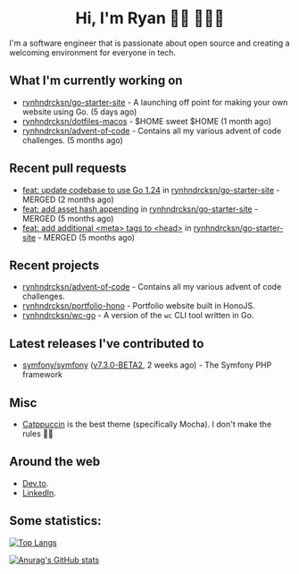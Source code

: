 <div align="center">
  <h1>Hi, I'm Ryan 👋🏻 👨🏻‍💻</h1>
</div>

I'm a software engineer that is passionate about open source and creating a welcoming environment for everyone in tech.

## What I'm currently working on

- [rynhndrcksn/go-starter-site](https://github.com/rynhndrcksn/go-starter-site) - A launching off point for making your own website using Go. (5 days ago)
- [rynhndrcksn/dotfiles-macos](https://github.com/rynhndrcksn/dotfiles-macos) - $HOME sweet $HOME (1 month ago)
- [rynhndrcksn/advent-of-code](https://github.com/rynhndrcksn/advent-of-code) - Contains all my various advent of code challenges. (5 months ago)

## Recent pull requests

- [feat: update codebase to use Go 1.24](https://github.com/rynhndrcksn/go-starter-site/pull/18) in [rynhndrcksn/go-starter-site](https://github.com/rynhndrcksn/go-starter-site) - MERGED (2 months ago)
- [feat: add asset hash appending](https://github.com/rynhndrcksn/go-starter-site/pull/17) in [rynhndrcksn/go-starter-site](https://github.com/rynhndrcksn/go-starter-site) - MERGED (5 months ago)
- [feat: add additional &lt;meta&gt; tags to &lt;head&gt;](https://github.com/rynhndrcksn/go-starter-site/pull/16) in [rynhndrcksn/go-starter-site](https://github.com/rynhndrcksn/go-starter-site) - MERGED (5 months ago)

## Recent projects

- [rynhndrcksn/advent-of-code](https://github.com/rynhndrcksn/advent-of-code) - Contains all my various advent of code challenges.
- [rynhndrcksn/portfolio-hono](https://github.com/rynhndrcksn/portfolio-hono) - Portfolio website built in HonoJS.
- [rynhndrcksn/wc-go](https://github.com/rynhndrcksn/wc-go) - A version of the `wc` CLI tool written in Go.

## Latest releases I've contributed to

- [symfony/symfony](https://github.com/symfony/symfony) ([v7.3.0-BETA2](https://github.com/symfony/symfony/releases/tag/v7.3.0-BETA2), 2 weeks ago) - The Symfony PHP framework

## Misc
- [Catppuccin](https://github.com/catppuccin/catppuccin) is the best theme (specifically Mocha). I don't make the rules 🤷‍♂️

## Around the web
- [Dev.to](https://dev.to/rynhndrcksn).
- [LinkedIn](https://www.linkedin.com/in/rynhndrcksn/).

## Some statistics:
[![Top Langs](https://github-readme-stats.vercel.app/api/top-langs/?username=rynhndrcksn&layout=compact&theme=github_dark)](https://github.com/anuraghazra/github-readme-stats)

[![Anurag's GitHub stats](https://github-readme-stats.vercel.app/api?username=rynhndrcksn&count_private=true&show_icons=true&theme=github_dark)](https://github.com/anuraghazra/github-readme-stats)

